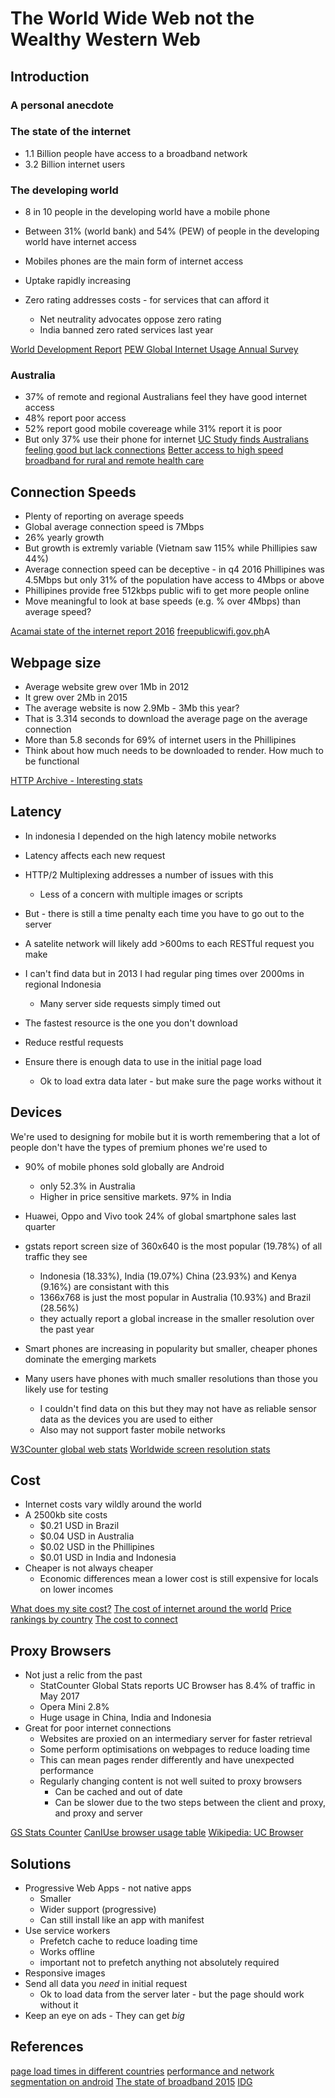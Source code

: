 # The World Wide Web not the Wealthy Western Web

## Introduction

### A personal anecdote

### The state of the internet
* 1.1 Billion people have access to a broadband network
* 3.2 Billion internet users

### The developing world

* 8 in 10 people in the developing world have a mobile phone
* Between 31% (world bank) and 54% (PEW) of people in the developing world have internet access
* Mobiles phones are the main form of internet access
* Uptake rapidly increasing

* Zero rating addresses costs - for services that can afford it
	* Net neutrality advocates oppose zero rating
	* India banned zero rated services last year

[World Development Report](http://www.worldbank.org/en/publication/wdr2016)
[PEW Global Internet Usage Annual Survey](http://www.pewglobal.org/2016/02/22/smartphone-ownership-and-internet-usage-continues-to-climb-in-emerging-economies/)

### Australia
* 37% of remote and regional Australians feel they have good internet access
* 48% report poor access
* 52% report good mobile covereage while 31% report it is poor
* But only 37% use their phone for internet
[UC Study finds Australians feeling good but lack connections](https://www.canberra.edu.au/about-uc/media/media-releases/2016/june/uc-study-finds-regional-australians-feeling-good,-but-lack-connections)
[Better access to high speed broadband for rural and remote health care](https://www.canberra.edu.au/about-uc/media/media-releases/2016/june/uc-study-finds-regional-australians-feeling-good,-but-lack-connections)

## Connection Speeds
* Plenty of reporting on average speeds
* Global average connection speed is 7Mbps
* 26% yearly growth
* But growth is extremly variable (Vietnam saw 115% while Phillipies saw 44%)
* Average connection speed can be deceptive - in q4 2016 Phillipines was 4.5Mbps but only 31% of the population have access to 4Mbps or above
* Phillipines provide free 512kbps public wifi to get more people online
* Move meaningful to look at base speeds (e.g. % over 4Mbps) than average speed?

[Acamai state of the internet report 2016](https://www.akamai.com/us/en/multimedia/documents/state-of-the-internet/q4-2016-state-of-the-internet-connectivity-report.pdf)
[freepublicwifi.gov.ph](http://freepublicwifi.gov.ph/)A

## Webpage size
* Average website grew over 1Mb in 2012
* It grew over 2Mb in 2015
* The average website is now 2.9Mb - 3Mb this year?
* That is 3.314 seconds to download the average page on the average connection
* More than 5.8 seconds for 69% of internet users in the Phillipines
* Think about how much needs to be downloaded to render. How much to be functional

[HTTP Archive - Interesting stats](http://www.httparchive.org/interesting.php?a=All&l=May%2015%202017)


## Latency
* In indonesia I depended on the high latency mobile networks
* Latency affects each new request
* HTTP/2 Multiplexing addresses a number of issues with this
	* Less of a concern with multiple images or scripts
* But - there is still a time penalty each time you have to go out to the server
* A satelite network will likely add >600ms to each RESTful request you make
* I can't find data but in 2013 I had regular ping times over 2000ms in regional Indonesia
	* Many server side requests simply timed out

* The fastest resource is the one you don't download
* Reduce restful requests
* Ensure there is enough data to use in the initial page load
	* Ok to load extra data later - but make sure the page works without it

## Devices
We're used to designing for mobile but it is worth remembering that a lot of people don't have the types of premium phones we're used to
* 90% of mobile phones sold globally are Android
	* only 52.3% in Australia
	* Higher in price sensitive markets. 97% in India
* Huawei, Oppo and Vivo took 24% of global smartphone sales last quarter
* gstats report screen size of 360x640 is the most popular (19.78%) of all traffic they see
	* Indonesia (18.33%), India (19.07%) China (23.93%) and Kenya (9.16%) are consistant with this
	* 1366x768 is just the most popular in Australia (10.93%) and Brazil (28.56%)
	* they actually report a global increase in the smaller resolution over the past year

* Smart phones are increasing in popularity but smaller, cheaper phones dominate the emerging markets
* Many users have phones with much smaller resolutions than those you likely use for testing
	* I couldn't find data on this but they may not have as reliable sensor data as the devices you are used to either
	* Also may not support faster mobile networks

[W3Counter global web stats](https://www.w3counter.com/globalstats.php)
[Worldwide screen resolution stats](http://gs.statcounter.com/screen-resolution-stats)

## Cost
* Internet costs vary wildly around the world
* A 2500kb site costs
	* $0.21 USD in Brazil
	* $0.04 USD in Australia
	* $0.02 USD in the Phillipines
	* $0.01 USD in India and Indonesia
* Cheaper is not always cheaper
	* Economic differences mean a lower cost is still expensive for locals on lower incomes

[What does my site cost?](https://whatdoesmysitecost.com/)
[The cost of internet around the world](https://valme.io/c/technology/vkqqs/the-cost-to-connect-internet-prices-around-the-world)
[Price rankings by country](https://www.numbeo.com/cost-of-living/country_price_rankings?itemId=33)
[The cost to connect](https://valme.io/c/technology/vkqqs/the-cost-to-connect-internet-prices-around-the-world)

## Proxy Browsers
* Not just a relic from the past
	* StatCounter Global Stats reports UC Browser has 8.4% of traffic in May 2017
	* Opera Mini 2.8%
	* Huge usage in China, India and Indonesia
* Great for poor internet connections
	* Websites are proxied on an intermediary server for faster retrieval
	* Some perform optimisations on webpages to reduce loading time
	* This can mean pages render differently and have unexpected performance
	* Regularly changing content is not well suited to proxy browsers
		* Can be cached and out of date
		* Can be slower due to the two steps between the client and proxy, and proxy and server

[GS Stats Counter](http://gs.statcounter.com/)
[CanIUse browser usage table](http://caniuse.com/usage-table)
[Wikipedia: UC Browser](https://en.wikipedia.org/wiki/UC_Browser)



## Solutions
* Progressive Web Apps - not native apps
	* Smaller
	* Wider support (progressive)
	* Can still install like an app with manifest
* Use service workers
	* Prefetch cache to reduce loading time
	* Works offline
	* important not to prefetch anything not absolutely required
* Responsive images
* Send all data you *need* in initial request
	* Ok to load data from the server later - but the page should work without it
* Keep an eye on ads - They can get *big*


## References
[page load times in different countries](https://discussion.dreamhost.com/thread-130711.html)
[performance and network segmentation on android](https://code.facebook.com/posts/952628711437136/classes-performance-and-network-segmentation-on-android/)
[The state of broadband 2015](http://www.broadbandcommission.org/Documents/reports/bb-annualreport2015.pdf)
[IDG](http://www.itu.int/en/Pages/default.aspx)

